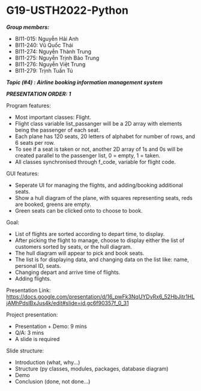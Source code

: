 # G19-USTH2022-Python


***Group members:***
- BI11-015: Nguyễn Hải Anh
- BI11-240: Vũ Quốc Thái
- BI11-274: Nguyễn Thành Trung
- BI11-275: Nguyễn Trịnh Bảo Trung
- BI11-276: Nguyễn Việt Trung
- BI11-279: Trịnh Tuấn Tú


***Topic (#4) : Airline booking information management system***

***PRESENTATION ORDER: 1***

Program features:
- Most important classes: Flight.
- Flight class variable list_passanger will be a 2D array with elements being the passenger of each seat.
- Each plane has 120 seats, 20 letters of alphabet for number of rows, and 6 seats per row.
- To see if a seat is taken or not, another 2D array of 1s and 0s will be created parallel to the passenger list, 0 = empty, 1 = taken.
- All classes synchronised through f_code, variable for flight code.


GUI features:
- Seperate UI for managing the flights, and adding/booking additional seats.
- Show a hull diagram of the plane, with squares representing seats, reds are booked, greens are empty.
- Green seats can be clicked onto to choose to book.


Goal:
- List of flights are sorted according to depart time, to display.
- After picking the flight to manage, choose to display either the list of customers sorted by seats, or the hull diagram.
- The hull diagram will appear to pick and book seats.
- The list is for displaying data, and changing data on the list like: name, personal ID, seats.
- Changing depart and arrive time of flights.
- Adding flights.

Presentation Link:
https://docs.google.com/presentation/d/16_pwFk3NqUYDyRx6_52HbJjtr1HLjAMhPdsIBxJus4k/edit#slide=id.gc6f90357f_0_31

Project presentation:

- Presentation + Demo: 9 mins
- Q/A: 3 mins
- A slide is required

Slide structure:

- Introduction (what, why...)
- Structure (py classes, modules, packages, database diagram)
- Demo
- Conclusion (done, not done...)